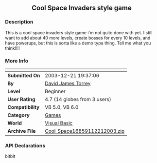 ﻿<div align="center">

## Cool Space Invaders style game


</div>

### Description

This is a cool space invaders style game i'm not quite done with yet. I still want to add about 40 more levels, create bosses for every 10 levels, and have powerups, but this is sorta like a demo typa thing. Tell me what you think!!!!
 
### More Info
 


<span>             |<span>
---                |---
**Submitted On**   |2003-12-21 19:37:06
**By**             |[David James Torrey](https://github.com/Planet-Source-Code/PSCIndex/blob/master/ByAuthor/david-james-torrey.md)
**Level**          |Beginner
**User Rating**    |4.7 (14 globes from 3 users)
**Compatibility**  |VB 5\.0, VB 6\.0
**Category**       |[Games](https://github.com/Planet-Source-Code/PSCIndex/blob/master/ByCategory/games__1-38.md)
**World**          |[Visual Basic](https://github.com/Planet-Source-Code/PSCIndex/blob/master/ByWorld/visual-basic.md)
**Archive File**   |[Cool\_Space16859112212003\.zip](https://github.com/Planet-Source-Code/david-james-torrey-cool-space-invaders-style-game__1-50560/archive/master.zip)

### API Declarations

bitblt





